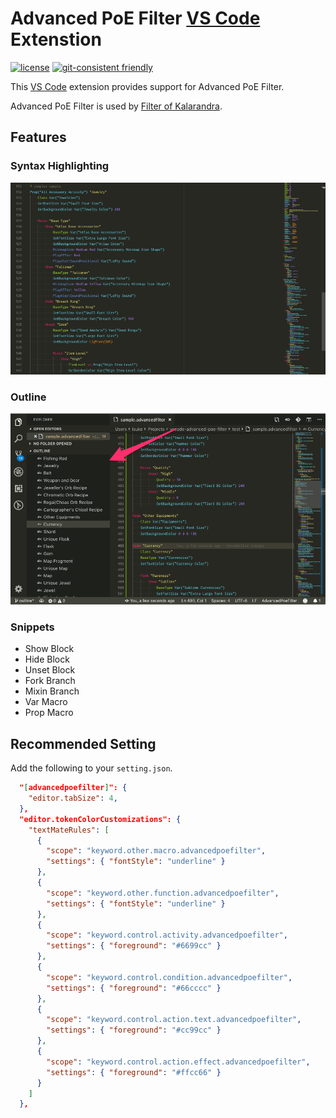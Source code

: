 # Advanced PoE Filter [VS Code](https://code.visualstudio.com/) Extenstion

[![license](https://img.shields.io/github/license/mashape/apistatus.svg)](https://raw.githubusercontent.com/isuke/vscode-advanced-poe-filter/master/LICENSE) [![git-consistent friendly](https://img.shields.io/badge/git--consistent-friendly-brightgreen.svg)](https://github.com/isuke/git-consistent)

This [VS Code](https://code.visualstudio.com/) extension provides support for Advanced PoE Filter.

Advanced PoE Filter is used by [Filter of Kalarandra](https://filter-of-kalandra.netlify.com/).

## Features

### Syntax Highlighting

![Syntax Highlighting](./images/syntax-highlight.png)

### Outline

![Outline](./images/outline.png)

### Snippets

- Show Block
- Hide Block
- Unset Block
- Fork Branch
- Mixin Branch
- Var Macro
- Prop Macro

## Recommended Setting

Add the following to your `setting.json`.

```json
  "[advancedpoefilter]": {
    "editor.tabSize": 4,
  },
  "editor.tokenColorCustomizations": {
    "textMateRules": [
      {
        "scope": "keyword.other.macro.advancedpoefilter",
        "settings": { "fontStyle": "underline" }
      },
      {
        "scope": "keyword.other.function.advancedpoefilter",
        "settings": { "fontStyle": "underline" }
      },
      {
        "scope": "keyword.control.activity.advancedpoefilter",
        "settings": { "foreground": "#6699cc" }
      },
      {
        "scope": "keyword.control.condition.advancedpoefilter",
        "settings": { "foreground": "#66cccc" }
      },
      {
        "scope": "keyword.control.action.text.advancedpoefilter",
        "settings": { "foreground": "#cc99cc" }
      },
      {
        "scope": "keyword.control.action.effect.advancedpoefilter",
        "settings": { "foreground": "#ffcc66" }
      }
    ]
  },
```
